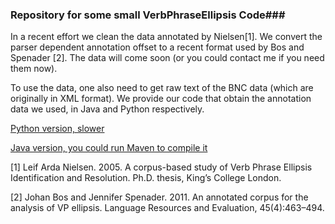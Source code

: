 ### Repository for some small VerbPhraseEllipsis Code###

In a recent effort we clean the data annotated by Nielsen[1]. We convert the parser dependent annotation offset to a recent format used by Bos and Spenader [2]. The data will come soon (or you could contact me if you need them now).

To use the data, one also need to get raw text of the BNC data (which are originally in XML format). We provide our code that obtain the annotation data we used, in Java and Python respectively.

[Python version, slower](https://github.com/hunterhector/VerbPhraseEllipsis/blob/master/src/main/python/BNCReader.py)

[Java version, you could run Maven to compile it](https://github.com/hunterhector/VerbPhraseEllipsis/blob/master/src/main/java/edu/cmu/cs/lti/neilson/annotation/BNCAsPlainText.java)


[1] Leif Arda Nielsen. 2005. A corpus-based study of Verb Phrase Ellipsis Identification and Resolution. Ph.D. thesis, King’s College London.

[2] Johan Bos and Jennifer Spenader. 2011. An annotated corpus for the analysis of VP ellipsis. Language Resources and Evaluation, 45(4):463–494.